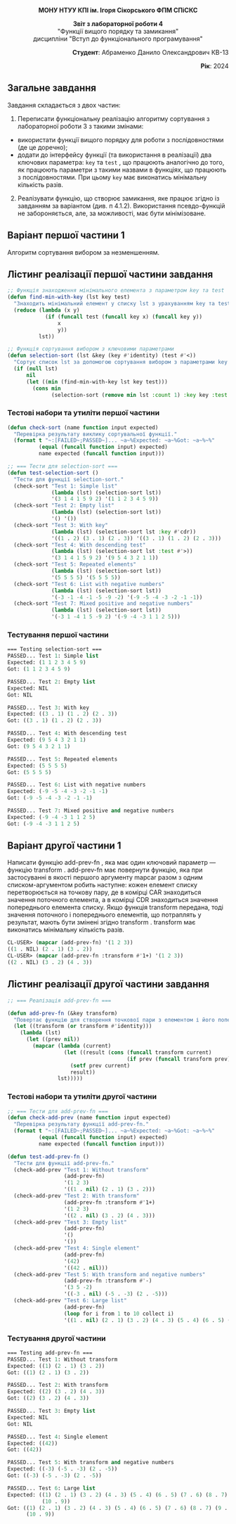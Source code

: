 <p align="center"><b>МОНУ НТУУ КПІ ім. Ігоря Сікорського ФПМ СПіСКС</b></p>
<p align="center">
<b>Звіт з лабораторної роботи 4</b><br/>
"Функції вищого порядку та замикання"<br/>
дисципліни "Вступ до функціонального програмування"
</p>
<p align="right"><b>Студент</b>: Абраменко Данило Олександрович КВ-13</p>
<p align="right"><b>Рік</b>: 2024</p>

## Загальне завдання
Завдання складається з двох частин:
1. Переписати функціональну реалізацію алгоритму сортування з лабораторної роботи 3  з такими змінами: 
* використати функції вищого порядку для роботи з послідовностями (де це доречно);
* додати до інтерфейсу функції (та використання в реалізації) два ключових параметра: ```key``` та ```test``` , що працюють аналогічно до того, як працюють параметри з такими назвами в функціях, що працюють з послідовностями. При цьому ```key``` має виконатись мінімальну кількість разів.
2. Реалізувати функцію, що створює замикання, яке працює згідно із завданням за варіантом (див. п 4.1.2). Використання псевдо-функцій не забороняється, але, за можливості, має бути мінімізоване.

## Варіант першої частини 1
Алгоритм сортування вибором за незменшенням.
## Лістинг реалізації першої частини завдання
```lisp
;; Функція знаходження мінімального елемента з параметром key та test
(defun find-min-with-key (lst key test)
  "Знаходить мінімальний елемент у списку lst з урахуванням key та test."
  (reduce (lambda (x y)
            (if (funcall test (funcall key x) (funcall key y))
                x
                y))
          lst))

;; Функція сортування вибором з ключовими параметрами
(defun selection-sort (lst &key (key #'identity) (test #'<))
  "Сортує список lst за допомогою сортування вибором з параметрами key та test."
  (if (null lst)
      nil
      (let ((min (find-min-with-key lst key test)))
        (cons min
              (selection-sort (remove min lst :count 1) :key key :test test)))))
```
### Тестові набори та утиліти першої частини
```lisp
(defun check-sort (name function input expected)
  "Перевірка результату виклику сортувальної функції."
  (format t "~:[FAILED~;PASSED~]... ~a~%Expected: ~a~%Got: ~a~%~%"
          (equal (funcall function input) expected)
          name expected (funcall function input)))

;; === Тести для selection-sort ===
(defun test-selection-sort ()
  "Тести для функції selection-sort."
  (check-sort "Test 1: Simple list"
              (lambda (lst) (selection-sort lst))
              '(3 1 4 1 5 9 2) '(1 1 2 3 4 5 9))
  (check-sort "Test 2: Empty list"
              (lambda (lst) (selection-sort lst))
              '() '())
  (check-sort "Test 3: With key"
              (lambda (lst) (selection-sort lst :key #'cdr))
              '((1 . 2) (3 . 1) (2 . 3)) '((3 . 1) (1 . 2) (2 . 3)))
  (check-sort "Test 4: With descending test"
              (lambda (lst) (selection-sort lst :test #'>))
              '(3 1 4 1 5 9 2) '(9 5 4 3 2 1 1))
  (check-sort "Test 5: Repeated elements"
              (lambda (lst) (selection-sort lst))
              '(5 5 5 5) '(5 5 5 5))
  (check-sort "Test 6: List with negative numbers"
              (lambda (lst) (selection-sort lst))
              '(-3 -1 -4 -1 -5 -9 -2) '(-9 -5 -4 -3 -2 -1 -1))
  (check-sort "Test 7: Mixed positive and negative numbers"
              (lambda (lst) (selection-sort lst))
              '(-3 1 -4 1 5 -9 2) '(-9 -4 -3 1 1 2 5)))
```
### Тестування першої частини
```lisp
=== Testing selection-sort ===
PASSED... Test 1: Simple list
Expected: (1 1 2 3 4 5 9)
Got: (1 1 2 3 4 5 9)

PASSED... Test 2: Empty list
Expected: NIL
Got: NIL

PASSED... Test 3: With key
Expected: ((3 . 1) (1 . 2) (2 . 3))
Got: ((3 . 1) (1 . 2) (2 . 3))

PASSED... Test 4: With descending test
Expected: (9 5 4 3 2 1 1)
Got: (9 5 4 3 2 1 1)

PASSED... Test 5: Repeated elements
Expected: (5 5 5 5)
Got: (5 5 5 5)

PASSED... Test 6: List with negative numbers
Expected: (-9 -5 -4 -3 -2 -1 -1)
Got: (-9 -5 -4 -3 -2 -1 -1)

PASSED... Test 7: Mixed positive and negative numbers
Expected: (-9 -4 -3 1 1 2 5)
Got: (-9 -4 -3 1 1 2 5)
```
## Варіант другої частини 1
Написати функцію add-prev-fn , яка має один ключовий параметр — функцію
transform . add-prev-fn має повернути функцію, яка при застосуванні в якості
першого аргументу mapcar разом з одним списком-аргументом робить наступне: кожен
елемент списку перетворюється на точкову пару, де в комірці CAR знаходиться значення
поточного елемента, а в комірці CDR знаходиться значення попереднього елемента
списку. Якщо функція transform передана, тоді значення поточного і попереднього
елементів, що потраплять у результат, мають бути змінені згідно transform .
transform має виконатись мінімальну кількість разів.

```lisp
CL-USER> (mapcar (add-prev-fn) '(1 2 3))
((1 . NIL) (2 . 1) (3 . 2))
CL-USER> (mapcar (add-prev-fn :transform #'1+) '(1 2 3))
((2 . NIL) (3 . 2) (4 . 3))
```
## Лістинг реалізації другої частини завдання
```lisp
;; === Реалізація add-prev-fn ===

(defun add-prev-fn (&key transform)
  "Повертає функцію для створення точкової пари з елементом і його попередником."
  (let ((transform (or transform #'identity)))
    (lambda (lst)
      (let ((prev nil))
        (mapcar (lambda (current)
                  (let ((result (cons (funcall transform current)
                                      (if prev (funcall transform prev) nil))))
                    (setf prev current)
                    result))
                lst)))))
```
### Тестові набори та утиліти другої частини
```lisp
;; === Тести для add-prev-fn ===
(defun check-add-prev (name function input expected)
  "Перевірка результату функції add-prev-fn."
  (format t "~:[FAILED~;PASSED~]... ~a~%Expected: ~a~%Got: ~a~%~%"
          (equal (funcall function input) expected)
          name expected (funcall function input)))

(defun test-add-prev-fn ()
  "Тести для функції add-prev-fn."
  (check-add-prev "Test 1: Without transform"
                  (add-prev-fn)
                  '(1 2 3)
                  '((1 . nil) (2 . 1) (3 . 2)))
  (check-add-prev "Test 2: With transform"
                  (add-prev-fn :transform #'1+)
                  '(1 2 3)
                  '((2 . nil) (3 . 2) (4 . 3)))
  (check-add-prev "Test 3: Empty list"
                  (add-prev-fn)
                  '()
                  '())
  (check-add-prev "Test 4: Single element"
                  (add-prev-fn)
                  '(42)
                  '((42 . nil)))
  (check-add-prev "Test 5: With transform and negative numbers"
                  (add-prev-fn :transform #'-)
                  '(3 5 -2)
                  '((-3 . nil) (-5 . -3) (2 . -5)))
  (check-add-prev "Test 6: Large list"
                  (add-prev-fn)
                  (loop for i from 1 to 10 collect i)
                  '((1 . nil) (2 . 1) (3 . 2) (4 . 3) (5 . 4) (6 . 5) (7 . 6) (8 . 7) (9 . 8) (10 . 9))))
```
### Тестування другої частини
```lisp
=== Testing add-prev-fn ===
PASSED... Test 1: Without transform
Expected: ((1) (2 . 1) (3 . 2))
Got: ((1) (2 . 1) (3 . 2))

PASSED... Test 2: With transform
Expected: ((2) (3 . 2) (4 . 3))
Got: ((2) (3 . 2) (4 . 3))

PASSED... Test 3: Empty list
Expected: NIL
Got: NIL

PASSED... Test 4: Single element
Expected: ((42))
Got: ((42))

PASSED... Test 5: With transform and negative numbers
Expected: ((-3) (-5 . -3) (2 . -5))
Got: ((-3) (-5 . -3) (2 . -5))

PASSED... Test 6: Large list
Expected: ((1) (2 . 1) (3 . 2) (4 . 3) (5 . 4) (6 . 5) (7 . 6) (8 . 7) (9 . 8)
           (10 . 9))
Got: ((1) (2 . 1) (3 . 2) (4 . 3) (5 . 4) (6 . 5) (7 . 6) (8 . 7) (9 . 8)
      (10 . 9))
```
